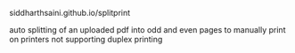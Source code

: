 siddharthsaini.github.io/splitprint

auto splitting of an uploaded pdf into odd and even pages to manually print on printers not supporting duplex printing
